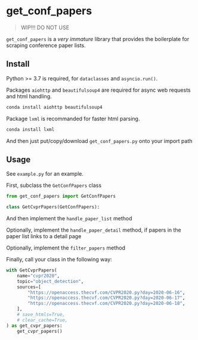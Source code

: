 # get_conf_papers

> WIP!!! DO NOT USE

`get_conf_papers` is a _very immature_ library that provides the boilerplate for scraping conference paper lists.

## Install

Python >= 3.7 is required, for `dataclasses` and `asyncio.run()`.

Packages `aiohttp` and `beautifulsoup4` are required for async web requests and html handling.

```sh
conda install aiohttp beautifulsoup4
```

Package `lxml` is recommanded for faster html parsing.

```sh
conda install lxml
```

And then just put/copy/download `get_conf_papers.py` onto your import path

## Usage

See `example.py` for an example.

First, subclass the `GetConfPapers` class

```python
from get_conf_papers import GetConfPapers

class GetCvprPapers(GetConfPapers):
```

And then implement the `handle_paper_list` method

Optionally, implement the `handle_paper_detail` method, if papers in the paper list links to a detail page

Optionally, implement the `filter_papers` method

Finally, call your class in the following way:

```python
with GetCvprPapers(
    name="cvpr2020",
    topic="object_detection",
    sources=[
        "https://openaccess.thecvf.com/CVPR2020.py?day=2020-06-16",
        "https://openaccess.thecvf.com/CVPR2020.py?day=2020-06-17",
        "https://openaccess.thecvf.com/CVPR2020.py?day=2020-06-18",
    ],
    # save_htmls=True,
    # clear_cache=True,
) as get_cvpr_papers:
    get_cvpr_papers()
```
